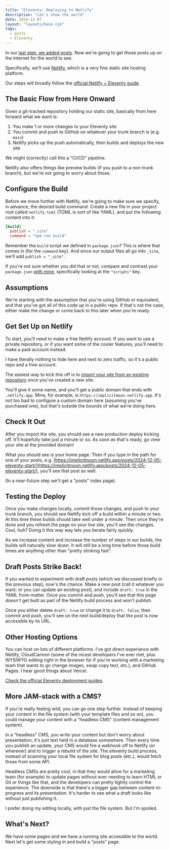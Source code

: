 ```yaml
---
title: "Eleventy: Deploying to Netlify"
description: "Let's show the world"
date: 2024-12-07
layout: "layouts/base.njk"
tags:
  - posts
  - Eleventy
---
```


In our [last step, we added posts](/posts/2024-12-07-our-first-post). Now we're
going to get those posts up on the internet for the world to see.

Specifically, we'll use [Netlify](https://netlify.com), which is a very fine
static site hosting platform.

Our steps will broadly follow the [official Netlify + Eleventy
guide](https://docs.netlify.com/frameworks/eleventy/).

## The Basic Flow from Here Onward

Given a git-tracked repository holding our static site, basically from here
forward what we want is:

1. You make 1 or more changes to your Eleventy site
1. You commit and push to GitHub on whatever your trunk branch is (e.g. `main`)
1. Netlify picks up the push automatically, then builds and deploys the new
   site

We might (correctly) call this a "CI/CD" pipeline.

Netlify also offers things like preview builds (if you push to a non-trunk
branch), but we're not going to worry about those.

## Configure the Build

Before we move further with Netlify, we're going to make sure we specify, in
advance, the desired build command. Create a new file in your project root
called `netlify.toml` (TOML is sort of like YAML), and put the following content
into it:

```toml
[build]
  publish = "_site"
  command = "npm run build"
```

Remember the `build` script we defined in `package.json`? This is where that
comes in (for the `command` key). And since our output files all go into
`_site`, we'll add `publish = "_site"`.

If you're not sure whether you did that or not, compare and contrast your
`package.json` [with
mine](https://github.com/andrewek/implicit-moon/blob/main/package.json),
specifically looking at the `"scripts"` key.

## Assumptions

We're starting with the assumption that you're using GitHub or equivalent, and
that you've got all of this code up in a public repo. If that's not the case,
either make the change or come back to this later when you're ready.

## Get Set Up on Netlify

To start, you'll need to make a free Netlify account. If you want to use a
private repository, or if you want some of the cooler features, you'll need to
make a paid account instead.

I have literally nothing to hide here and next to zero traffic, so it's a public
repo and a free account.

The easiest way to kick this off is to [import your site from an existing
repository](https://docs.netlify.com/welcome/add-new-site/#import-from-an-existing-repository)
once you've created a new site.

You'll give it some name, and you'll get a public domain that ends with
`.netlify.app`. Mine, for example, is `https://implicitmoon.netlify.app`. It's
not too bad to configure a custom domain here (assuming you've purchased one),
but that's outside the bounds of what we're doing here.

## Check It Out

After you import the site, you should see a new production deploy kicking off.
It'll hopefully take just a minute or so. As soon as that's ready, go view your
site at the provided domain!

What you should see is your home page. Then if you type in the path for one of
your posts, e.g. [https://implicitmoon.netlify.app/posts/2024-12-05-eleventy-start/](https://implicitmoon.netlify.app/posts/2024-12-05-eleventy-start/), you'll see that post as well.

(In a near-future step we'll get a "posts" index page).

## Testing the Deploy

Once you make changes locally, commit those changes, and push to your trunk
branch, you should see Netlify kick off a build within a minute or two. At this
time these builds should take well under a minute. Then once they're done and
you refresh the page on your live site, you'll see the changes. Cool, huh? Doing
it this way way lets you iterate fairly quickly.

As we increase content and increase the number of steps in our builds, the
builds will naturally slow down. It will still be a long time before those build
times are anything other than "pretty stinking fast".

## Draft Posts Strike Back!

If you wanted to experiment with draft posts (which we discussed briefly in the
previous step), now's the chance. Make a new post (call it whatever you want; or
you can update an existing post), and include `draft: true` in the YAML
front-matter. Once you commit and push, you'll see that this page _doesn't_ get
built as part of the Netlify build process and won't publish.

Once you either delete `draft: true` or change it to `draft: false`, then commit
and push, you'll see on the next build/deploy that the post is now accessible by
its URL.

## Other Hosting Options

You can host on lots of different platforms. I've got direct experience with
Netlify, CloudCannon (some of the nicest developers I've ever met, plus WYSIWYG
editing right in the browser for if you're working with a marketing team that
wants to go change images, swap copy text, etc.), and GitHub Pages. I hear good
things about Vercel.

[Check the official Eleventy deployment
guides](https://www.11ty.dev/docs/deployment/).

## More JAM-stack with a CMS?

If you're really feeling wild, you can go one step further. Instead of keeping
your content in the file system (with your template files and so on), you could
manage your content with a "headless CMS" (content management system).

In a "headless" CMS, you write your content but don't worry about presentation;
it's just text held in a database somewhere. Then every time you publish an
update, your CMS would fire a webhook off to Netlify (or wherever) and to
trigger a rebuild of the site. The eleventy build process, instead of scanning
your local file system for blog posts (etc.), would fetch those from some API.

Headless CMSs are pretty cool, in that they would allow for a marketing team
(for example) to update pages without ever needing to learn HTML or Git or
things like that, and the developers can pretty tightly control the experience.
The downside is that there's a bigger gap between content-in-progress and its
presentation. It's harder to see what a draft looks like without just publishing
it.

I prefer doing my editing locally, with just the file system. But I'm spoiled.

## What's Next?

We have some pages and we have a running site accessible to the world. Next
let's get some styling in and build a "posts" page.
